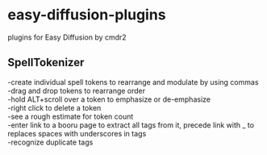 # easy-diffusion-plugins
plugins for Easy Diffusion by cmdr2


<h2>SpellTokenizer</h2>
-create individual spell tokens to rearrange and modulate by using commas<br>
-drag and drop tokens to rearrange order<br>
-hold ALT+scroll over a token to emphasize or de-emphasize<br>
-right click to delete a token<br>
-see a rough estimate for token count<br>
-enter link to a booru page to extract all tags from it, precede link with _ to replaces spaces with underscores in tags<br>
-recognize duplicate tags<br>
